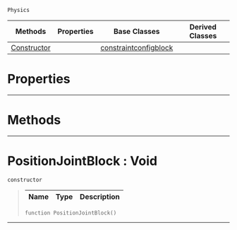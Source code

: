  `Physics`

|Methods|Properties|Base Classes|Derived Classes|
|---|---|---|---|
|[ Constructor](https://github.com/PlasmaEngine/PlasmaDocs/tree/master/docs/C%2B%2B/code_reference/class_reference/positionjointblock.markdown#positionjointblock-void)| |[constraintconfigblock](https://github.com/PlasmaEngine/PlasmaDocs/tree/master/docs/C%2B%2B/code_reference/class_reference/constraintconfigblock.markdown)| |


 #  Properties


---  
 #  Methods


---  
 #  PositionJointBlock : Void

 `constructor`

> 
> |Name|Type|Description|
> |---|---|---|
> ``` lang=cpp, name=Lightning
> function PositionJointBlock()
> ``` 


---  
 

 